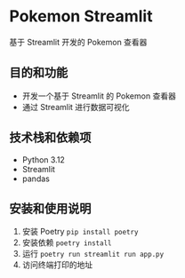 # Pokemon Streamlit

基于 Streamlit 开发的 Pokemon 查看器

## 目的和功能

- 开发一个基于 Streamlit 的 Pokemon 查看器
- 通过 Streamlit 进行数据可视化

## 技术栈和依赖项

- Python 3.12
- Streamlit
- pandas

## 安装和使用说明

1. 安装 Poetry `pip install poetry`
2. 安装依赖 `poetry install`
3. 运行 `poetry run streamlit run app.py`
4. 访问终端打印的地址
